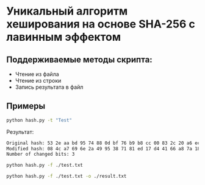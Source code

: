 # Уникальный алгоритм хеширования на основе SHA-256 с лавинным эффектом

## Поддерживаемые методы скрипта:
- Чтение из файла
- Чтение из строки
- Запись результата в файл

## Примеры
```bash
python hash.py -t "Test"
```
Результат:
```bash
Original hash: 53 2e aa bd 95 74 88 0d bf 76 b9 b8 cc 00 83 2c 20 a6 ec 11 3d 68 22 99 55 0d 7a 6e 0f 34 5e 25
Modified hash: 08 4c a7 69 6e 2a 49 95 38 71 81 ed 17 d4 41 66 a8 7a 18 0d 32 46 ff 8a 02 14 e7 a4 db e4 bb 06
Number of changed bits: 3
```

```bash
python hash.py -f ./test.txt
```
```bash
python hash.py -f ./test.txt -o ./result.txt
```




